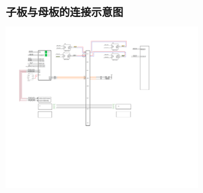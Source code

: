 
# 子板与母板的连接示意图
![image text](https://raw.githubusercontent.com/Kshine2017/CAN/master/HHD32F107VCH_CAN_A207D/PIC/zibanConnectMuBan.png?token=GHSAT0AAAAAACS5VLDQWQWAVZUOHKCDR746ZSYJE4A "zibanConnectMuBan")
